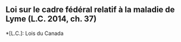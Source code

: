 ## Loi sur le cadre fédéral relatif à la maladie de Lyme (L.C. 2014, ch. 37)
  *[L.C.]: Lois du Canada
